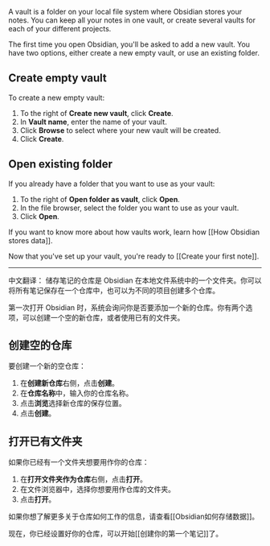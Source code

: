 A vault is a folder on your local file system where Obsidian stores your notes. You can keep all your notes in one vault, or create several vaults for each of your different projects.

The first time you open Obsidian, you'll be asked to add a new vault. You have two options, either create a new empty vault, or use an existing folder.

## Create empty vault

To create a new empty vault:

1. To the right of **Create new vault**, click **Create**.
2. In **Vault name**, enter the name of your vault.
3. Click **Browse** to select where your new vault will be created.
4. Click **Create**.

## Open existing folder

If you already have a folder that you want to use as your vault:

1. To the right of **Open folder as vault**, click **Open**.
2. In the file browser, select the folder you want to use as your vault.
3. Click **Open**.

If you want to know more about how vaults work, learn how [[How Obsidian stores data]].

Now that you've set up your vault, you're ready to [[Create your first note]].


---

中文翻译：
储存笔记的仓库是 Obsidian 在本地文件系统中的一个文件夹。你可以将所有笔记保存在一个仓库中，也可以为不同的项目创建多个仓库。

第一次打开 Obsidian 时，系统会询问你是否要添加一个新的仓库。你有两个选项，可以创建一个空的新仓库，或者使用已有的文件夹。

## 创建空的仓库

要创建一个新的空仓库：

1. 在**创建新仓库**右侧，点击**创建**。
2. 在**仓库名称**中，输入你的仓库名称。
3. 点击**浏览**选择新仓库的保存位置。
4. 点击**创建**。

## 打开已有文件夹

如果你已经有一个文件夹想要用作你的仓库：

1. 在**打开文件夹作为仓库**右侧，点击**打开**。
2. 在文件浏览器中，选择你想要用作仓库的文件夹。
3. 点击**打开**。

如果你想了解更多关于仓库如何工作的信息，请查看[[Obsidian如何存储数据]]。

现在，你已经设置好你的仓库，可以开始[[创建你的第一个笔记]]了。